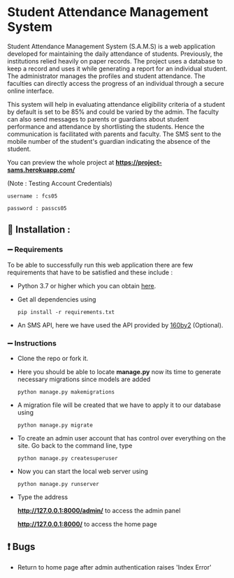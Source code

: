 # Student Attendance Management System

Student Attendance Management System (S.A.M.S) is a web application developed for maintaining the daily attendance of students. Previously, the institutions relied heavily on paper records. The project uses a database to keep a record and uses it while generating a report for an individual student. The administrator manages the profiles and student attendance. The faculties can directly access the progress of an individual through a secure online interface. 

This system will help in evaluating attendance eligibility criteria of a student by default is set to be 85% and could be varied by the admin. The faculty can also send messages to parents or guardians about student performance and attendance by shortlisting the students. Hence the communication is facilitated with parents and faculty. The SMS sent to the mobile number of the student's guardian indicating the absence of the student.

You can preview the whole project at **https://project-sams.herokuapp.com/**

(Note : Testing Account Credentials)

```username : fcs05```

```password : passcs05```

## 🚀 Installation :

### ➖ Requirements

To be able to successfully run this web application there are few requirements that have to be satisfied and these include :

- Python 3.7 or higher
  which you can obtain [here](https://www.python.org/downloads/).

- Get all dependencies using

  ```
  pip install -r requirements.txt
  ```

- An SMS API, here we have used the API provided by [160by2](https://www.160by2.com/) (Optional).

### ➖ Instructions

- Clone the repo or fork it.

- Here you should be able to locate **manage.py** now its time to generate necessary migrations since models are added

  ```
  python manage.py makemigrations
  ```

- A migration file will be created that we have to apply it to our database using

  ```
  python manage.py migrate
  ```

- To create an admin user account that has control over everything on the site. Go back to the command line, type

  ```
  python manage.py createsuperuser
  ```

- Now you can start the local web server using

  ```
  python manage.py runserver
  ```

- Type the address

  **http://127.0.0.1:8000/admin/** to access the admin panel

  **http://127.0.0.1:8000/** to access the home page


## ❗ Bugs

- Return to home page after admin authentication raises 'Index Error'
